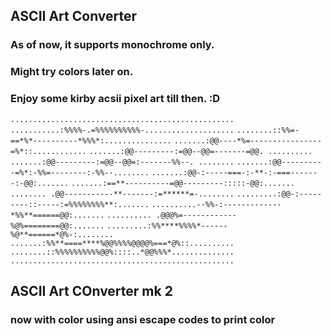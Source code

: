 ## ASCII Art Converter

### As of now, it supports monochrome only. 
### Might try colors later on.
### Enjoy some kirby acsii pixel art till then. :D
`..................................................`
`...........:%%%%-.=%%%%%%%%%%-....................`
`........::%%=-==*%*----------*%%%*:...............`
`.......:@@----*%=----------------=%*::............`
`.......:@@---------:=@@--@@=-------=@@. ..........`
`.......:@@---------:=@@--@@=:-------%%--. ........`
`.......:@@----------=%*:-%%=--------:-%%--........`
`.......:@@-:-----===-:-**-:-===-------:-@@:.......`
`.......:==**----------=@@---------:::::-@@:.......`
`........ .@@-----------**-------:=******=-........`
`.........:@@-:---------::-----:=%%%%%%%%**:.......`
`..........--%%-:-------------*%%**======@@:.......`
`.......... .@@@%=------------%@%========@@:.......`
`.........:%%****%%%%*------%@**======*@%-:........`
`.......:%%**====****%@@%%%%@@@@%===*@%::..........`
`........::%%%%%%%%%%@@%::::..*@@%%%*..............`
`..................................................`

## ASCII Art COnverter mk 2

### now with color using ansi escape codes to print color
